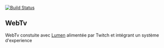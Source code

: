[![Build Status](https://travis-ci.org/quentin-sommer/hugoWebTv.svg?branch=develop)](https://travis-ci.org/quentin-sommer/hugoWebTv)

## WebTv

WebTv constuite avec [Lumen](https://github.com/laravel/lumen) alimentée par Twitch et intégrant un système d'experience

